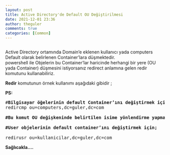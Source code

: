 ```yaml
---
layout: post
title: Active Directory'de Default OU Değiştirilmesi
date: 2021-12-01 23:36
author: theguler
comments: true
categories: [Common]
---
```

<!-- wp:gallery {"linkTo":"none"} -->
<figure class="wp-block-gallery has-nested-images columns-default is-cropped"><!-- wp:image {"id":2148,"sizeSlug":"large","linkDestination":"none"} -->
<figure class="wp-block-image size-large"><img src="https://theguler.wordpress.com/wp-content/uploads/2022/02/powershell-as-admin.webp?w=1024" alt="" class="wp-image-2148" /></figure>
<!-- /wp:image --></figure>
<!-- /wp:gallery -->

<!-- wp:paragraph -->
<p>Active Directory ortamında Domain’e eklenen kullanıcı yada computers Default olarak belirlenen Container’lara düşmektedir.<br>powershell ile Objelerin bu Container’lar haricinde herhangi bir yere (OU yada Container) düşmesini istiyorsanız redirect anlamına gelen redir komutunu kullanabiliriz.</p>
<!-- /wp:paragraph -->

<!-- wp:paragraph -->
<p><strong>Redir</strong> komutunun örnek kullanımı aşağıdaki gibidir ;</p>
<!-- /wp:paragraph -->

<!-- wp:paragraph -->
<p><strong>PS:</strong></p>
<!-- /wp:paragraph -->

<!-- wp:preformatted -->
<pre class="wp-block-preformatted">#<strong>Bilgisayar öğelerinin default Container’ını değiştirmek için;</strong>
redircmp ou=computers,dc=guler,dc=com

<strong>#Bu komut OU değişkeninde belirtilen isime yönlendirme yapmaktadır.</strong>

<strong>#User objelerinin default container’ını değiştirmek için;</strong>

redirusr ou=kullanicilar,dc=guler,dc=com</pre>
<!-- /wp:preformatted -->

<!-- wp:paragraph -->
<p><strong>Sağlıcakla....</strong></p>
<!-- /wp:paragraph -->
